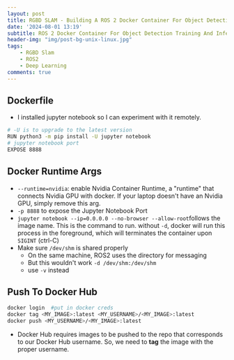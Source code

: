 ```yaml
---
layout: post
title: RGBD SLAM - Building A ROS 2 Docker Container For Object Detection 
date: '2024-08-01 13:19'
subtitle: ROS 2 Docker Container For Object Detection Training And Inferencing
header-img: "img/post-bg-unix-linux.jpg"
tags:
    - RGBD Slam
    - ROS2
    - Deep Learning
comments: true
---
```


## Dockerfile

- I installed jupyter notebook so I can experiment with it remotely.

```bash
# -U is to upgrade to the latest version
RUN python3 -m pip install -U jupyter notebook 
# jupyter notebook port
EXPOSE 8888
```

## Docker Runtime Args

- `--runtime=nvidia`: enable Nvidia Container Runtime, a "runtime" that connects Nvidia GPU with docker. If your laptop doesn't have an Nvidia GPU, simply remove this arg.
- `-p 8888` to expose the Jupyter Notebook Port
- `jupyter notebook --ip=0.0.0.0 --no-browser --allow-root`follows the image name. This is the command to run. without `-d`, docker will run this process in the foreground, which will terminates the container upon `SIGINT` (ctrl-C)
- Make sure `/dev/shm` is shared properly
    - On the same machine, ROS2 uses the directory for messaging
    - But this wouldn't work `-d /dev/shm:/dev/shm`
    - use `-v` instead

## Push To Docker Hub

```bash
docker login  #put in docker creds
docker tag <MY_IMAGE>:latest <MY_USERNAME>/<MY_IMAGE>:latest
docker push <MY_USERNAME>/<MY_IMAGE>:latest
```

- Docker Hub requires images to be pushed to the repo that corresponds to our Docker Hub username. So, we need to **tag** the image with the proper username.
